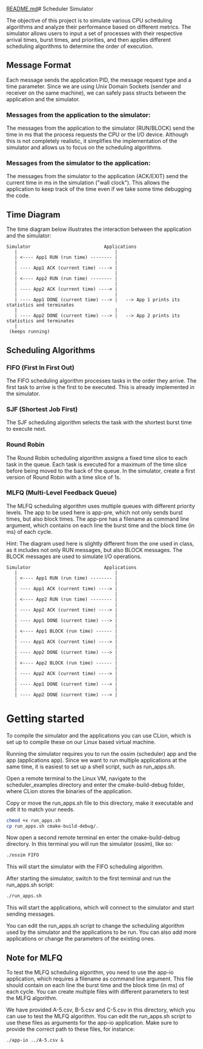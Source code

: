 [README.md](README.md)# Scheduler Simulator

The objective of this project is to simulate various CPU scheduling algorithms and
analyze their performance based on different metrics. The simulator allows users to
input a set of processes with their respective arrival times, burst times, and priorities,
and then applies different scheduling algorithms to determine the order of execution.

## Message Format
Each message sends the application PID, the message request type and a time parameter.
Since we are using Unix Domain Sockets (sender and receiver on the same machine), we can
safely pass structs between the application and the simulator.

### Messages from the application to the simulator:
The messages from the application to the simulator (RUN/BLOCK) send the time in ms
that the process requests the CPU or the I/O device.
Although this is not completely realistic, it simplifies the implementation of the simulator
and allows us to focus on the scheduling algorithms.

### Messages from the simulator to the application:
The messages from the simulator to the application (ACK/EXIT) send the current time in ms
in the simulation ("wall clock"). This allows the application to keep track of the time even if
we take some time debugging the code.

## Time Diagram
The time diagram below illustrates the interaction between the application and the simulator:

```
Simulator                           Applications
   |                                    |
   | <---- App1 RUN (run time) -------- |
   |                                    |
   | ---- App1 ACK (current time) ----> |
   |                                    |
   | <---- App2 RUN (run time) -------- |
   |                                    |
   | ---- App2 ACK (current time) ----> |
   |                                    |
   | ---- App1 DONE (current time) ---> |   --> App 1 prints its statistics and terminates
   |                                    |
   | ---- App2 DONE (current time) ---> |   --> App 2 prints its statistics and terminates
   |
 (keeps running)
   ```

## Scheduling Algorithms

### FIFO (First In First Out)
The FIFO scheduling algorithm processes tasks in the order they arrive. The first task to arrive is the
first to be executed.
This is already implemented in the simulator.

### SJF (Shortest Job First)
The SJF scheduling algorithm selects the task with the shortest burst time to execute next.

### Round Robin
The Round Robin scheduling algorithm assigns a fixed time slice to each task in the queue. Each task
is executed for a maximum of the time slice before being moved to the back of the queue.
In the simulator, create a first version of Round Robin with a time slice of 1s.

### MLFQ (Multi-Level Feedback Queue)
The MLFQ scheduling algorithm uses multiple queues with different priority levels. The app to be used
here is app-pre, which not only sends burst times, but also block times. The app-pre has a filename as
command line argument, which contains on each line the burst time and the block time (in ms) of each cycle.

Hint: The diagram used here is slightly different from the one used in class, as it includes not only RUN
messages, but also BLOCK messages. The BLOCK messages are used to simulate I/O operations.

```
Simulator                           Applications
   |                                    |
   | <---- App1 RUN (run time) -------- |
   |                                    |
   | ---- App1 ACK (current time) ----> |
   |                                    |
   | <---- App2 RUN (run time) -------- |
   |                                    |
   | ---- App2 ACK (current time) ----> |
   |                                    |
   | ---- App1 DONE (current time) ---> | 
   |                                    |
   | <---- App1 BLOCK (run time) ------ |
   |                                    |
   | ---- App1 ACK (current time) ----> |
   |                                    |
   | ---- App2 DONE (current time) ---> | 
   |                                    |
   | <---- App2 BLOCK (run time) ------ |
   |                                    |
   | ---- App2 ACK (current time) ----> |
   |                                    |
   | ---- App1 DONE (current time) ---> | 
   |                                    |
   | ---- App2 DONE (current time) ---> | 
```


# Getting started

To compile the simulator and the applications you can use CLion, 
which is set up to compile these on our Linux based virtual machine.

Running the simulator requires you to run the ossim (scheduler) app and the app (applications app).
Since we want to run multiple applications at the same time, it is easiest to set up a shell script,
such as run_apps.sh.

Open a remote terminal to the Linux VM, navigate to the scheduler_examples directory and enter the
cmake-build-debug folder, where CLion stores the binaries of the application. 

Copy or move the run_apps.sh file to this directory, make it executable and edit it to match your needs.

```bash
chmod +x run_apps.sh
cp run_apps.sh cmake-build-debug/.
```

Now open a second remote terminal en enter the cmake-build-debug directory. In this
terminal you will run the simulator (ossim), like so:

```bash
./ossim FIFO
```
This will start the simulator with the FIFO scheduling algorithm.

After starting the simulator, switch to the first terminal and run the run_apps.sh script:

```bash
./run_apps.sh
```
This will start the applications, which will connect to the simulator and start sending
messages.

You can edit the run_apps.sh script to change the scheduling algorithm used by the simulator
and the applications to be run. You can also add more applications or change the parameters
of the existing ones.

## Note for MLFQ
To test the MLFQ scheduling algorithm, you need to use the app-io application, which requires
a filename as command line argument. This file should contain on each line the burst time and
the block time (in ms) of each cycle. You can create multiple files with different parameters
to test the MLFQ algorithm.

We have provided A-5.csv, B-5.csv and C-5.csv in this directory, which you can use to test the MLFQ algorithm.
You can edit the run_apps.sh script to use these files as arguments for the app-io application.
Make sure to provide the correct path to these files, for instance:

```
./app-io ../A-5.csv &
```
